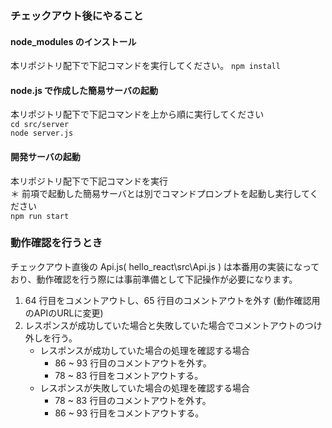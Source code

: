 ### チェックアウト後にやること

#### node_modules のインストール
本リポジトリ配下で下記コマンドを実行してください。
`npm install`

#### node.js で作成した簡易サーバの起動  
本リポジトリ配下で下記コマンドを上から順に実行してください  
`cd src/server`  
`node server.js`

#### 開発サーバの起動
本リポジトリ配下で下記コマンドを実行  
＊ 前項で起動した簡易サーバとは別でコマンドプロンプトを起動し実行してください  
`npm run start`

### 動作確認を行うとき
チェックアウト直後の Api.js( hello_react\src\Api.js ) は本番用の実装になっており、動作確認を行う際には事前準備として下記操作が必要になります。　　
1. 64 行目をコメントアウトし、65 行目のコメントアウトを外す (動作確認用のAPIのURLに変更)　　
2. レスポンスが成功していた場合と失敗していた場合でコメントアウトのつけ外しを行う。　　
    * レスポンスが成功していた場合の処理を確認する場合  
      * 86 ~ 93 行目のコメントアウトを外す。  
      * 78 ~ 83 行目をコメントアウトする。  
    * レスポンスが失敗していた場合の処理を確認する場合　　
      * 78 ~ 83 行目のコメントアウトを外す。  
      * 86 ~ 93 行目をコメントアウトする。
